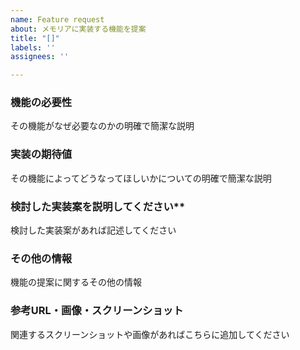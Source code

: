 ```yaml
---
name: Feature request
about: メモリアに実装する機能を提案
title: "[]"
labels: ''
assignees: ''

---
```


### 機能の必要性
その機能がなぜ必要なのかの明確で簡潔な説明

### 実装の期待値
その機能によってどうなってほしいかについての明確で簡潔な説明

### 検討した実装案を説明してください**
検討した実装案があれば記述してください

### その他の情報
機能の提案に関するその他の情報

### 参考URL・画像・スクリーンショット
関連するスクリーンショットや画像があればこちらに追加してください
